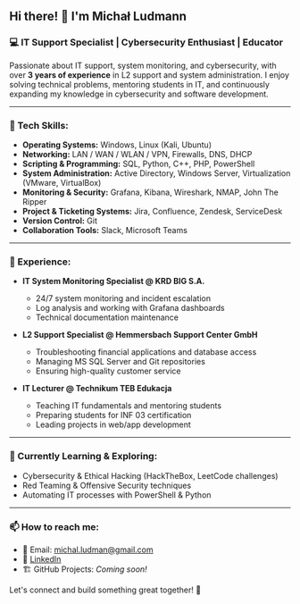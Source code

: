 ## Hi there! 👋 I'm Michał Ludmann

### 💻 IT Support Specialist | Cybersecurity Enthusiast | Educator

Passionate about IT support, system monitoring, and cybersecurity, with over **3 years of experience** in L2 support and system administration. I enjoy solving technical problems, mentoring students in IT, and continuously expanding my knowledge in cybersecurity and software development.  

---

### 🔧 Tech Skills:
- **Operating Systems:** Windows, Linux (Kali, Ubuntu)
- **Networking:** LAN / WAN / WLAN / VPN, Firewalls, DNS, DHCP
- **Scripting & Programming:** SQL, Python, C++, PHP, PowerShell
- **System Administration:** Active Directory, Windows Server, Virtualization (VMware, VirtualBox)
- **Monitoring & Security:** Grafana, Kibana, Wireshark, NMAP, John The Ripper
- **Project & Ticketing Systems:** Jira, Confluence, Zendesk, ServiceDesk
- **Version Control:** Git
- **Collaboration Tools:** Slack, Microsoft Teams

---

### 📌 Experience:
- **IT System Monitoring Specialist @ KRD BIG S.A.**  
  - 24/7 system monitoring and incident escalation  
  - Log analysis and working with Grafana dashboards  
  - Technical documentation maintenance  

- **L2 Support Specialist @ Hemmersbach Support Center GmbH**  
  - Troubleshooting financial applications and database access  
  - Managing MS SQL Server and Git repositories  
  - Ensuring high-quality customer service  

- **IT Lecturer @ Technikum TEB Edukacja**  
  - Teaching IT fundamentals and mentoring students  
  - Preparing students for INF 03 certification  
  - Leading projects in web/app development  

---

### 🚀 Currently Learning & Exploring:
- Cybersecurity & Ethical Hacking (HackTheBox, LeetCode challenges)
- Red Teaming & Offensive Security techniques
- Automating IT processes with PowerShell & Python

---

### 📫 How to reach me:
- 📧 Email: michal.ludman@gmail.com
- 💼 [LinkedIn](https://www.linkedin.com/in/michal-ludmann/)
- 🏗️ GitHub Projects: *Coming soon!*

Let's connect and build something great together! 🚀
